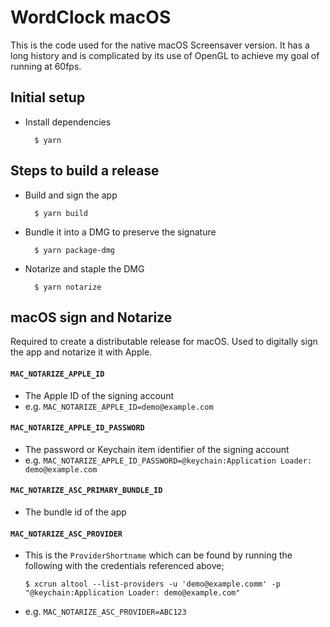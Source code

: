 # WordClock macOS

This is the code used for the native macOS Screensaver version. It has a long history and is complicated by its use of OpenGL to achieve my goal of running at 60fps.

## Initial setup

- Install dependencies

        $ yarn

## Steps to build a release

- Build and sign the app

        $ yarn build

- Bundle it into a DMG to preserve the signature

        $ yarn package-dmg

- Notarize and staple the DMG

        $ yarn notarize

## macOS sign and Notarize

Required to create a distributable release for macOS. Used to digitally sign the app and notarize it with Apple.

#### `MAC_NOTARIZE_APPLE_ID`

- The Apple ID of the signing account
- e.g. `MAC_NOTARIZE_APPLE_ID=demo@example.com`

#### `MAC_NOTARIZE_APPLE_ID_PASSWORD`

- The password or Keychain item identifier of the signing account
- e.g. `MAC_NOTARIZE_APPLE_ID_PASSWORD=@keychain:Application Loader: demo@example.com`

#### `MAC_NOTARIZE_ASC_PRIMARY_BUNDLE_ID`

- The bundle id of the app

#### `MAC_NOTARIZE_ASC_PROVIDER`

- This is the `ProviderShortname` which can be found by running the following with the credentials referenced above;

      $ xcrun altool --list-providers -u 'demo@example.comm' -p "@keychain:Application Loader: demo@example.com"

- e.g. `MAC_NOTARIZE_ASC_PROVIDER=ABC123`
